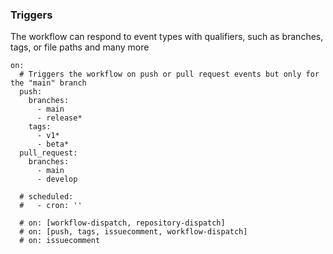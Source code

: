 
### Triggers

The workflow can respond to event types with qualifiers, such as branches, tags, or file paths and many more


```
on:
  # Triggers the workflow on push or pull request events but only for the "main" branch
  push:
    branches: 
      - main
      - release*
    tags:
      - v1*
      - beta*
  pull_request:
    branches: 
      - main
      - develop

  # scheduled:
  #   - cron: ''

  # on: [workflow-dispatch, repository-dispatch]
  # on: [push, tags, issuecomment, workflow-dispatch]
  # on: issuecomment

```
